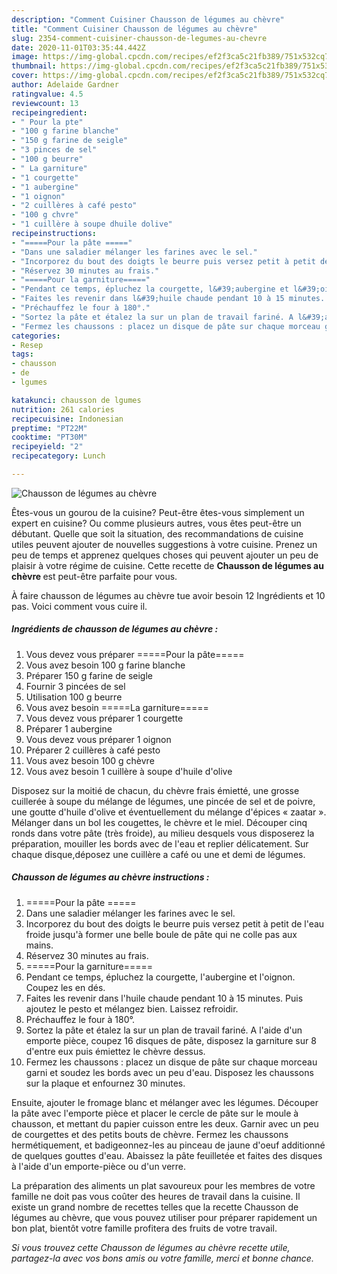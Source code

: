 ```yaml
---
description: "Comment Cuisiner Chausson de légumes au chèvre"
title: "Comment Cuisiner Chausson de légumes au chèvre"
slug: 2354-comment-cuisiner-chausson-de-legumes-au-chevre
date: 2020-11-01T03:35:44.442Z
image: https://img-global.cpcdn.com/recipes/ef2f3ca5c21fb389/751x532cq70/chausson-de-legumes-au-chevre-photo-principale-de-la-recette.jpg
thumbnail: https://img-global.cpcdn.com/recipes/ef2f3ca5c21fb389/751x532cq70/chausson-de-legumes-au-chevre-photo-principale-de-la-recette.jpg
cover: https://img-global.cpcdn.com/recipes/ef2f3ca5c21fb389/751x532cq70/chausson-de-legumes-au-chevre-photo-principale-de-la-recette.jpg
author: Adelaide Gardner
ratingvalue: 4.5
reviewcount: 13
recipeingredient:
- " Pour la pte"
- "100 g farine blanche"
- "150 g farine de seigle"
- "3 pinces de sel"
- "100 g beurre"
- " La garniture"
- "1 courgette"
- "1 aubergine"
- "1 oignon"
- "2 cuillères à café pesto"
- "100 g chvre"
- "1 cuillère à soupe dhuile dolive"
recipeinstructions:
- "=====Pour la pâte ====="
- "Dans une saladier mélanger les farines avec le sel."
- "Incorporez du bout des doigts le beurre puis versez petit à petit de l&#39;eau froide jusqu&#39;à former une belle boule de pâte qui ne colle pas aux mains."
- "Réservez 30 minutes au frais."
- "=====Pour la garniture====="
- "Pendant ce temps, épluchez la courgette, l&#39;aubergine et l&#39;oignon. Coupez les en dés."
- "Faites les revenir dans l&#39;huile chaude pendant 10 à 15 minutes. Puis ajoutez le pesto et mélangez bien. Laissez refroidir."
- "Préchauffez le four à 180°."
- "Sortez la pâte et étalez la sur un plan de travail fariné. A l&#39;aide d&#39;un emporte pièce, coupez 16 disques de pâte, disposez la garniture sur 8 d&#39;entre eux puis émiettez le chèvre dessus."
- "Fermez les chaussons : placez un disque de pâte sur chaque morceau garni et soudez les bords avec un peu d&#39;eau. Disposez les chaussons sur la plaque et enfournez 30 minutes."
categories:
- Resep
tags:
- chausson
- de
- lgumes

katakunci: chausson de lgumes 
nutrition: 261 calories
recipecuisine: Indonesian
preptime: "PT22M"
cooktime: "PT30M"
recipeyield: "2"
recipecategory: Lunch

---
```



![Chausson de légumes au chèvre](https://img-global.cpcdn.com/recipes/ef2f3ca5c21fb389/751x532cq70/chausson-de-legumes-au-chevre-photo-principale-de-la-recette.jpg)

Êtes-vous un gourou de la cuisine? Peut-être êtes-vous simplement un expert en cuisine? Ou comme plusieurs autres, vous êtes peut-être un débutant. Quelle que soit la situation, des recommandations de cuisine utiles peuvent ajouter de nouvelles suggestions à votre cuisine. Prenez un peu de temps et apprenez quelques choses qui peuvent ajouter un peu de plaisir à votre régime de cuisine. Cette recette de <strong> Chausson de légumes au chèvre </strong> est peut-être parfaite pour vous.

<!--inarticleads1-->

À faire chausson de légumes au chèvre tue avoir besoin 12 Ingrédients et 10 pas. Voici comment vous cuire il.

##### Ingrédients de chausson de légumes au chèvre :

1. Vous devez vous préparer  =====Pour la pâte=====
1. Vous avez besoin 100 g farine blanche
1. Préparer 150 g farine de seigle
1. Fournir 3 pincées de sel
1. Utilisation 100 g beurre
1. Vous avez besoin  =====La garniture=====
1. Vous devez vous préparer 1 courgette
1. Préparer 1 aubergine
1. Vous devez vous préparer 1 oignon
1. Préparer 2 cuillères à café pesto
1. Vous avez besoin 100 g chèvre
1. Vous avez besoin 1 cuillère à soupe d&#39;huile d&#39;olive


Disposez sur la moitié de chacun, du chèvre frais émietté, une grosse cuillerée à soupe du mélange de légumes, une pincée de sel et de poivre, une goutte d&#39;huile d&#39;olive et éventuellement du mélange d&#39;épices « zaatar ». Mélanger dans un bol les cougettes, le chèvre et le miel. Découper cinq ronds dans votre pâte (très froide), au milieu desquels vous disposerez la préparation, mouiller les bords avec de l&#39;eau et replier délicatement. Sur chaque disque,déposez une cuillère a café ou une et demi de légumes. 

<!--inarticleads2-->

##### Chausson de légumes au chèvre instructions :

1. =====Pour la pâte =====
1. Dans une saladier mélanger les farines avec le sel.
1. Incorporez du bout des doigts le beurre puis versez petit à petit de l&#39;eau froide jusqu&#39;à former une belle boule de pâte qui ne colle pas aux mains.
1. Réservez 30 minutes au frais.
1. =====Pour la garniture=====
1. Pendant ce temps, épluchez la courgette, l&#39;aubergine et l&#39;oignon. Coupez les en dés.
1. Faites les revenir dans l&#39;huile chaude pendant 10 à 15 minutes. Puis ajoutez le pesto et mélangez bien. Laissez refroidir.
1. Préchauffez le four à 180°.
1. Sortez la pâte et étalez la sur un plan de travail fariné. A l&#39;aide d&#39;un emporte pièce, coupez 16 disques de pâte, disposez la garniture sur 8 d&#39;entre eux puis émiettez le chèvre dessus.
1. Fermez les chaussons : placez un disque de pâte sur chaque morceau garni et soudez les bords avec un peu d&#39;eau. Disposez les chaussons sur la plaque et enfournez 30 minutes.


Ensuite, ajouter le fromage blanc et mélanger avec les légumes. Découper la pâte avec l&#39;emporte pièce et placer le cercle de pâte sur le moule à chausson, et mettant du papier cuisson entre les deux. Garnir avec un peu de courgettes et des petits bouts de chèvre. Fermez les chaussons hermétiquement, et badigeonnez-les au pinceau de jaune d&#39;oeuf additionné de quelques gouttes d&#39;eau. Abaissez la pâte feuilletée et faites des disques à l&#39;aide d&#39;un emporte-pièce ou d&#39;un verre. 

<!--inarticleads1-->

<p>
La préparation des aliments un plat savoureux pour les membres de votre famille ne doit pas vous coûter des heures de travail dans la cuisine. Il existe un grand nombre de recettes telles que la recette Chausson de légumes au chèvre, que vous pouvez utiliser pour préparer rapidement un bon plat, bientôt votre famille profitera des fruits de votre travail.
</p>

<p>
<i>Si vous trouvez cette Chausson de légumes au chèvre recette utile, partagez-la avec vos bons amis ou votre famille, merci et bonne chance.</i>
</p>
